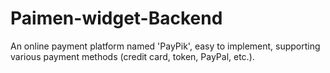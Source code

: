 # Paimen-widget-Backend

An online payment platform named 'PayPik', easy to implement, supporting various payment methods (credit card, token, PayPal, etc.). 
